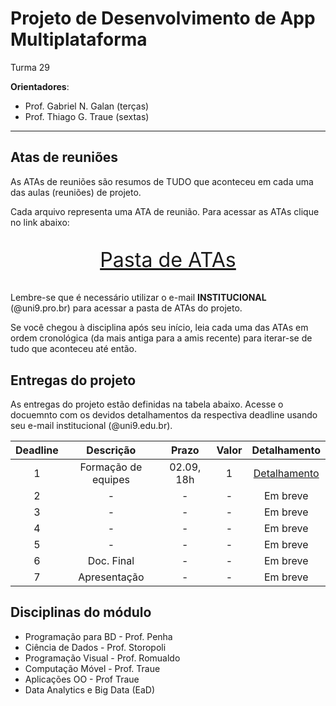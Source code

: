 # Projeto de Desenvolvimento de App Multiplataforma

Turma 29

**Orientadores**:

- Prof. Gabriel N. Galan (terças)
- Prof. Thiago G. Traue (sextas)

---

## Atas de reuniões

As ATAs de reuniões são resumos de TUDO que aconteceu em cada uma das aulas (reuniões) de projeto.

Cada arquivo representa uma ATA de reunião. Para acessar as ATAs clique no link abaixo:

<p style="font-size:2.3em;text-align:center">
    <a href="https://drive.google.com/drive/folders/1TSzKFroutYKRPCRljIbId_mxHbnwD_tT?usp=sharing" target="_blank">Pasta de ATAs</a>
</p>

Lembre-se que é necessário utilizar o e-mail **INSTITUCIONAL** (@uni9.pro.br) para acessar a pasta de ATAs do projeto.

Se você chegou à disciplina após seu início, leia cada uma das ATAs em ordem cronológica (da mais antiga para a amis recente) para iterar-se de tudo que aconteceu até então.

## Entregas do projeto

As entregas do projeto estão definidas na tabela abaixo. Acesse o docuemnto com os devidos detalhamentos da respectiva deadline usando seu e-mail institucional (@uni9.edu.br).

| Deadline |      Descrição      | Prazo      | Valor | Detalhamento                                                                                                    |
|:--------:|:-------------------:|:----------:|:-----:|:---------------------------------------------------------------------------------------------------------------:|
|    1     | Formação de equipes | 02.09, 18h |   1   |[Detalhamento](https://docs.google.com/document/d/1WJ147vjFmjS4DCl0_S17NnDZonsWNw0_chZ2gSZnAOo/edit?usp=sharing) |
|    2     | -                   | -          |   -   | Em breve        |
|    3     | -                   | -          |   -   | Em breve        |
|    4     | -                   | -          |   -   | Em breve        |
|    5     | -                   | -          |   -   | Em breve        |
|    6     | Doc. Final          | -          |   -   | Em breve        |
|    7     | Apresentação        | -          |   -   | Em breve        |

## Disciplinas do módulo

- Programação para BD - Prof. Penha
- Ciência de Dados - Prof. Storopoli
- Programação Visual - Prof. Romualdo
- Computação Móvel - Prof. Traue
- Aplicações OO - Prof Traue
- Data Analytics e Big Data (EaD)
